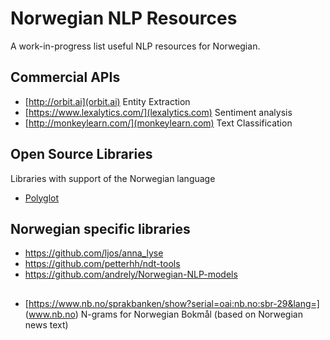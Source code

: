 # Norwegian NLP Resources
A work-in-progress list useful NLP resources for Norwegian.

## Commercial APIs
* [http://orbit.ai](orbit.ai)
  Entity Extraction
* [https://www.lexalytics.com/](lexalytics.com)
  Sentiment analysis
* [http://monkeylearn.com/](monkeylearn.com)
  Text Classification


## Open Source Libraries
Libraries with support of the Norwegian language
* [Polyglot](https://github.com/aboSamoor/polyglot)


## Norwegian specific libraries
* <https://github.com/ljos/anna_lyse>
* <https://github.com/petterhh/ndt-tools>
* <https://github.com/andrely/Norwegian-NLP-models>


## 
* [https://www.nb.no/sprakbanken/show?serial=oai:nb.no:sbr-29&lang=] (www.nb.no)
  N-grams for Norwegian Bokmål (based on Norwegian news text)
